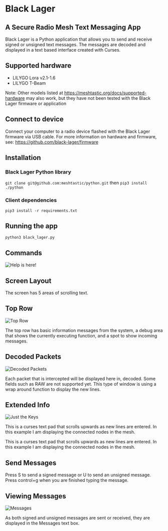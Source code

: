 # Black Lager
## A Secure Radio Mesh Text Messaging App
Black Lager is a Python application that allows you to send and receive signed or unsigned text messages. The messages are decoded and displayed in a text based interface created with Curses.

## Supported hardware
* LILYGO Lora v2.1-1.6
* LILYGO T-Beam

Note: Other models listed at https://meshtastic.org/docs/supported-hardware may also work, but they have not been tested with the Black Lager firmware or application

## Connect to device
Connect your computer to a radio device flashed with the Black Lager firmware via USB cable.
For more information on hardware and firmware, see: https://github.com/black-lager/firmware

## Installation
### Black Lager Python library
`git clone git@github.com:meshtastic/python.git` then
`pip3 install ./python`

### Client dependencies
`pip3 install -r requirements.txt`

## Running the app
`python3 black_lager.py`

## Commands
![Help is here!](https://github.com/datagod/meshtalk/blob/main/pics/Meshtalk%20help%20window%20send%20message.jpg?raw=true "Help")

## Screen Layout
The screen has 5 areas of scrolling text.

## Top Row
![Top Row](https://github.com/datagod/meshtalk/blob/main/pics/Meshtalk%20messages.jpg?raw=true "Top Row")

The top row has basic information messages from the system, a debug area that shows the currently executing function, and a spot to show incoming messages.


## Decoded Packets
![Decoded Packets](https://github.com/datagod/meshtalk/blob/main/pics/Meshtalk%20packet.jpg?raw=true "Packet values")

Each packet that is intercepted will be displayed here in, decoded.  Some fields such as RAW are not supported yet.  This type of window is using a wrap around function to display the new lines.


## Extended Info
![Just the Keys](https://github.com/datagod/meshtalk/blob/main/pics/Meshtalk%20extended%20info.jpg?raw=true "Extended Info")

This is a curses text pad that scrolls upwards as new lines are entered.  In this example I am displaying the connected nodes in the mesh.

This is a curses text pad that scrolls upwards as new lines are entered.  In this example I am displaying the connected nodes in the mesh.

## Send Messages
Press S to send a signed message or U to send an unsigned message.  Press control+g when you are finished typing the message.

## Viewing Messages
![Messages](https://github.com/datagod/meshtalk/blob/main/pics/Meshtalk%20help%20window%20send%20message%202.jpg?raw=true "Messages")

As both signed and unsigned messages are sent or received, they are displayed in the Messages text box.
